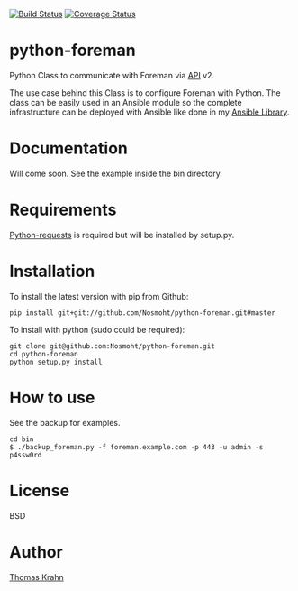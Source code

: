 [![Build Status](https://travis-ci.org/Nosmoht/python-foreman.png)](https://travis-ci.org/Nosmoht/python-foreman)
[![Coverage Status](https://coveralls.io/repos/Nosmoht/python-foreman/badge.svg)](https://coveralls.io/r/Nosmoht/python-foreman)
# python-foreman
Python Class to communicate with Foreman via [API] v2.

The use case behind this Class is to configure Foreman with Python. The class can be easily used in an Ansible module
so the complete infrastructure can be deployed with Ansible like done in my [Ansible Library].

# Documentation
Will come soon. See the example inside the bin directory.

# Requirements
[Python-requests] is required but will be installed by setup.py.

# Installation
To install the latest version with pip from Github:
```
pip install git+git://github.com/Nosmoht/python-foreman.git#master
```

To install with python (sudo could be required):
```
git clone git@github.com:Nosmoht/python-foreman.git
cd python-foreman
python setup.py install
```


# How to use

See the backup for examples.

```
cd bin
$ ./backup_foreman.py -f foreman.example.com -p 443 -u admin -s p4ssw0rd
```

# License

BSD

# Author
[Thomas Krahn]

[API]: www.theforeman.org/api_v2.html
[Ansible Library]: https://github.com/Nosmoht/ansible-library-foreman
[Thomas Krahn]: mailto:ntbc@gmx.net
[Python-requests]: https://github.com/kennethreitz/requests
